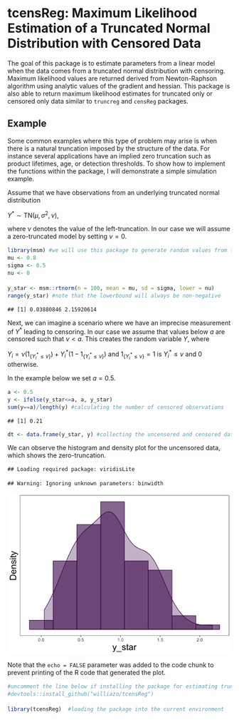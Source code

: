 tcensReg: Maximum Likelihood Estimation of a Truncated Normal Distribution with Censored Data
================

The goal of this package is to estimate parameters from a linear model when the data comes from a truncated normal distribution with censoring. Maximum likelihood values are returned derived from Newton-Raphson algorithm using analytic values of the gradient and hessian. This package is also able to return maximum likelihood estimates for truncated only or censored only data similar to `truncreg` and `censReg` packages.

Example
-------

Some common examples where this type of problem may arise is when there is a natural truncation imposed by the structure of the data. For instance several applications have an implied zero truncation such as product lifetimes, age, or detection thresholds. To show how to implement the functions within the package, I will demonstrate a simple simulation example.

Assume that we have observations from an underlying truncated normal distribution

*Y*<sup>\*</sup> ∼ TN(*μ*, *σ*<sup>2</sup>, *ν*),

where *ν* denotes the value of the left-truncation. In our case we will assume a zero-truncated model by setting *ν* = 0.

``` r
library(msm) #we will use this package to generate random values from the truncated normal distribution
mu <- 0.8
sigma <- 0.5
nu <- 0

y_star <- msm::rtnorm(n = 100, mean = mu, sd = sigma, lower = nu)
range(y_star) #note that the lowerbound will always be non-negative
```

    ## [1] 0.03880846 2.15920614

Next, we can imagine a scenario where we have an imprecise measurement of *Y*<sup>\*</sup> leading to censoring. In our case we assume that values below *a* are censored such that *ν* &lt; *a*. This creates the random variable *Y*, where

*Y*<sub>*i*</sub> = *ν*(1<sub>{*Y*<sub>*i*</sub><sup>\*</sup> ≤ *ν*}</sub>) + *Y*<sub>*i*</sub><sup>\*</sup>(1 − 1<sub>{*Y*<sub>*i*</sub><sup>\*</sup> ≤ *ν*}</sub>) and 1<sub>{*Y*<sub>*i*</sub><sup>\*</sup> ≤ *ν*}</sub> = 1 is *Y*<sub>*i*</sub><sup>\*</sup> ≤ *ν* and 0 otherwise.

In the example below we set *a* = 0.5.

``` r
a <- 0.5
y <- ifelse(y_star<=a, a, y_star)
sum(y==a)/length(y) #calculating the number of censored observations
```

    ## [1] 0.21

``` r
dt <- data.frame(y_star, y) #collecting the uncensored and censored data together
```

We can observe the histogram and density plot for the uncensored data, which shows the zero-truncation.

    ## Loading required package: viridisLite

    ## Warning: Ignoring unknown parameters: binwidth

![](README_files/figure-markdown_github/unnamed-chunk-3-1.png)

Note that the `echo = FALSE` parameter was added to the code chunk to prevent printing of the R code that generated the plot.

``` r
#uncomment the line below if installing the package for estimating truncated with censoring from the GitHub page for the first time
#devtools::install_github("williazo/tcensReg") 

library(tcensReg)  #loading the package into the current environment
```
